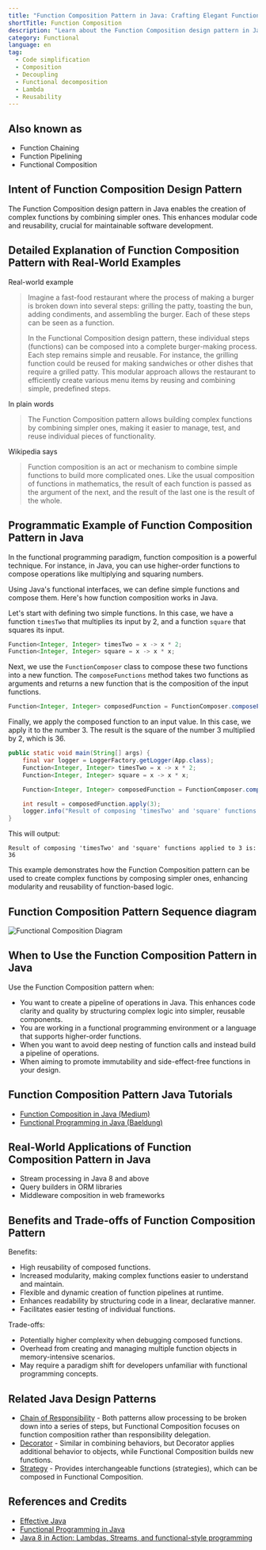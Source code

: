 ```yaml
---
title: "Function Composition Pattern in Java: Crafting Elegant Functional Pipelines"
shortTitle: Function Composition
description: "Learn about the Function Composition design pattern in Java. Discover how to create complex functions by combining simpler ones, enhancing code modularity and reusability. Explore real-world examples, benefits, and applications."
category: Functional
language: en
tag:
  - Code simplification
  - Composition
  - Decoupling
  - Functional decomposition
  - Lambda
  - Reusability
---
```


## Also known as

* Function Chaining
* Function Pipelining
* Functional Composition

## Intent of Function Composition Design Pattern

The Function Composition design pattern in Java enables the creation of complex functions by combining simpler ones.
This enhances modular code and reusability, crucial for maintainable software development.

## Detailed Explanation of Function Composition Pattern with Real-World Examples

Real-world example

> Imagine a fast-food restaurant where the process of making a burger is broken down into several steps: grilling the
> patty, toasting the bun, adding condiments, and assembling the burger. Each of these steps can be seen as a function.
>
> In the Functional Composition design pattern, these individual steps (functions) can be composed into a complete
> burger-making process. Each step remains simple and reusable. For instance, the grilling function could be reused for
> making sandwiches or other dishes that require a grilled patty. This modular approach allows the restaurant to
> efficiently create various menu items by reusing and combining simple, predefined steps.

In plain words

> The Function Composition pattern allows building complex functions by combining simpler ones, making it easier to
> manage, test, and reuse individual pieces of functionality.

Wikipedia says

> Function composition is an act or mechanism to combine simple functions to build more complicated ones. Like the usual
> composition of functions in mathematics, the result of each function is passed as the argument of the next, and the
> result of the last one is the result of the whole.

## Programmatic Example of Function Composition Pattern in Java

In the functional programming paradigm, function composition is a powerful technique. For instance, in Java, you can use
higher-order functions to compose operations like multiplying and squaring numbers.

Using Java's functional interfaces, we can define simple functions and compose them. Here's how function composition
works in Java.

Let's start with defining two simple functions. In this case, we have a function `timesTwo` that multiplies its input by
2, and a function `square` that squares its input.

```java
Function<Integer, Integer> timesTwo = x -> x * 2;
Function<Integer, Integer> square = x -> x * x;
```

Next, we use the `FunctionComposer` class to compose these two functions into a new function. The `composeFunctions`
method takes two functions as arguments and returns a new function that is the composition of the input functions.

```java
Function<Integer, Integer> composedFunction = FunctionComposer.composeFunctions(timesTwo, square);
```

Finally, we apply the composed function to an input value. In this case, we apply it to the number 3. The result is the
square of the number 3 multiplied by 2, which is 36.

```java
public static void main(String[] args) {
    final var logger = LoggerFactory.getLogger(App.class);
    Function<Integer, Integer> timesTwo = x -> x * 2;
    Function<Integer, Integer> square = x -> x * x;

    Function<Integer, Integer> composedFunction = FunctionComposer.composeFunctions(timesTwo, square);

    int result = composedFunction.apply(3);
    logger.info("Result of composing 'timesTwo' and 'square' functions applied to 3 is: " + result);
}
```

This will output:

```
Result of composing 'timesTwo' and 'square' functions applied to 3 is: 36
```

This example demonstrates how the Function Composition pattern can be used to create complex functions by composing
simpler ones, enhancing modularity and reusability of function-based logic.

## Function Composition Pattern Sequence diagram

![Functional Composition Diagram](./etc/function.composition.urm.png "Functional Composition")

## When to Use the Function Composition Pattern in Java

Use the Function Composition pattern when:

* You want to create a pipeline of operations in Java. This enhances code clarity and quality by structuring complex
  logic into simpler, reusable components.
* You are working in a functional programming environment or a language that supports higher-order functions.
* When you want to avoid deep nesting of function calls and instead build a pipeline of operations.
* When aiming to promote immutability and side-effect-free functions in your design.

## Function Composition Pattern Java Tutorials

* [Function Composition in Java (Medium)](https://functionalprogramming.medium.com/function-composition-in-java-beaf39426f52)
* [Functional Programming in Java (Baeldung)](https://www.baeldung.com/java-functional-programming)

## Real-World Applications of Function Composition Pattern in Java

* Stream processing in Java 8 and above
* Query builders in ORM libraries
* Middleware composition in web frameworks

## Benefits and Trade-offs of Function Composition Pattern

Benefits:

* High reusability of composed functions.
* Increased modularity, making complex functions easier to understand and maintain.
* Flexible and dynamic creation of function pipelines at runtime.
* Enhances readability by structuring code in a linear, declarative manner.
* Facilitates easier testing of individual functions.

Trade-offs:

* Potentially higher complexity when debugging composed functions.
* Overhead from creating and managing multiple function objects in memory-intensive scenarios.
* May require a paradigm shift for developers unfamiliar with functional programming concepts.

## Related Java Design Patterns

* [Chain of Responsibility](https://java-design-patterns.com/patterns/chain-of-responsibility/) - Both patterns allow
  processing to be broken down into a series of steps, but Functional Composition focuses on function composition rather
  than responsibility delegation.
* [Decorator](https://java-design-patterns.com/patterns/decorator/) - Similar in combining behaviors, but Decorator
  applies additional behavior to objects, while Functional Composition builds new functions.
* [Strategy](https://java-design-patterns.com/patterns/strategy/) - Provides interchangeable functions (strategies),
  which can be composed in Functional Composition.

## References and Credits

* [Effective Java](https://amzn.to/4cGk2Jz)
* [Functional Programming in Java](https://amzn.to/3JUIc5Q)
* [Java 8 in Action: Lambdas, Streams, and functional-style programming](https://amzn.to/3QCmGXs)

